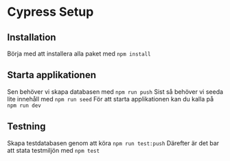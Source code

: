 # Cypress Setup

## Installation

Börja med att installera alla paket med `npm install`

## Starta applikationen

Sen behöver vi skapa databasen med `npm run push`
Sist så behöver vi seeda lite innehåll med `npm run seed`
För att starta applikationen kan du kalla på `npm run dev`

## Testning

Skapa testdatabasen genom att köra `npm run test:push`
Därefter är det bar att stata testmiljön med `npm test`
